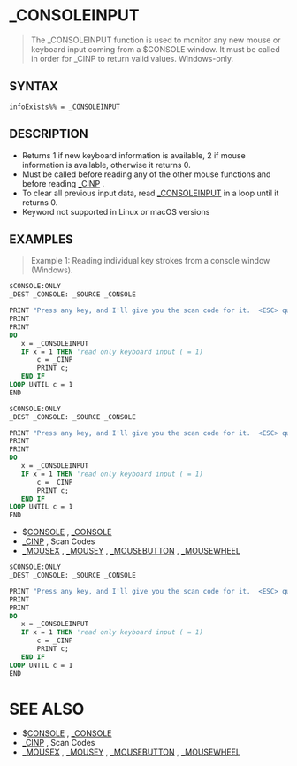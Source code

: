 # _CONSOLEINPUT
> The _CONSOLEINPUT function is used to monitor any new mouse or keyboard input coming from a $CONSOLE window. It must be called in order for _CINP to return valid values. Windows-only.

## SYNTAX
`infoExists%% = _CONSOLEINPUT`

## DESCRIPTION
* Returns 1 if new keyboard information is available, 2 if mouse information is available, otherwise it returns 0.
* Must be called before reading any of the other mouse functions and before reading [_CINP](_CINP.md) .
* To clear all previous input data, read [_CONSOLEINPUT](_CONSOLEINPUT.md) in a loop until it returns 0.
* Keyword not supported in Linux or macOS versions


## EXAMPLES
> Example 1: Reading individual key strokes from a console window (Windows).

```vb
$CONSOLE:ONLY
_DEST _CONSOLE: _SOURCE _CONSOLE

PRINT "Press any key, and I'll give you the scan code for it.  <ESC> quits the demo."
PRINT
PRINT
DO
   x = _CONSOLEINPUT
   IF x = 1 THEN 'read only keyboard input ( = 1)
       c = _CINP
       PRINT c;
   END IF
LOOP UNTIL c = 1
END
```


```vb
$CONSOLE:ONLY
_DEST _CONSOLE: _SOURCE _CONSOLE

PRINT "Press any key, and I'll give you the scan code for it.  <ESC> quits the demo."
PRINT
PRINT
DO
   x = _CONSOLEINPUT
   IF x = 1 THEN 'read only keyboard input ( = 1)
       c = _CINP
       PRINT c;
   END IF
LOOP UNTIL c = 1
END
```

* $[CONSOLE](CONSOLE.md) , [_CONSOLE](_CONSOLE.md)
* [_CINP](_CINP.md) , Scan Codes
* [_MOUSEX](_MOUSEX.md) , [_MOUSEY](_MOUSEY.md) , [_MOUSEBUTTON](_MOUSEBUTTON.md) , [_MOUSEWHEEL](_MOUSEWHEEL.md)

```vb
$CONSOLE:ONLY
_DEST _CONSOLE: _SOURCE _CONSOLE

PRINT "Press any key, and I'll give you the scan code for it.  <ESC> quits the demo."
PRINT
PRINT
DO
   x = _CONSOLEINPUT
   IF x = 1 THEN 'read only keyboard input ( = 1)
       c = _CINP
       PRINT c;
   END IF
LOOP UNTIL c = 1
END
```



# SEE ALSO
* $[CONSOLE](CONSOLE.md) , [_CONSOLE](_CONSOLE.md)
* [_CINP](_CINP.md) , Scan Codes
* [_MOUSEX](_MOUSEX.md) , [_MOUSEY](_MOUSEY.md) , [_MOUSEBUTTON](_MOUSEBUTTON.md) , [_MOUSEWHEEL](_MOUSEWHEEL.md)

